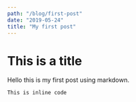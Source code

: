 ```yaml
---
path: "/blog/first-post"
date: "2019-05-24"
title: "My first post"
---
```


# This is a title

Hello this is my first post using markdown.

`This is inline code`
